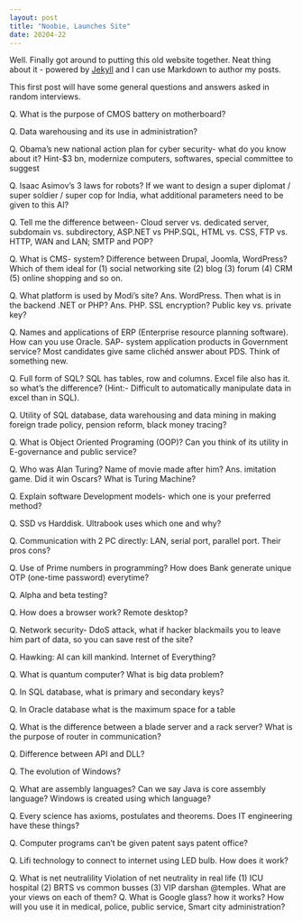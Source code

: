 ```yaml
---
layout: post
title: "Noobie, Launches Site"
date: 20204-22
---
```


Well. Finally got around to putting this old website together. Neat thing about it - powered by [Jekyll](http://jekyllrb.com) and I can use Markdown to author my posts.

This first post will have some general questions and answers asked in random interviews.

Q. What is the purpose of CMOS battery on motherboard?

Q. Data warehousing and its use in administration?

Q. Obama’s new national action plan for cyber security- what do you know about it? Hint-$3 bn, modernize computers, softwares, special committee to suggest

Q. Isaac Asimov’s 3 laws for robots? If we want to design a super diplomat / super soldier / super cop for India, what additional parameters need to be given to this AI?

Q. Tell me the difference between- Cloud server vs. dedicated server, subdomain vs. subdirectory, ASP.NET vs PHP.SQL, HTML vs. CSS, FTP vs. HTTP, WAN and LAN; SMTP and POP?

Q. What is CMS- system? Difference between Drupal, Joomla, WordPress? Which of them ideal for (1) social networking site (2) blog (3) forum (4) CRM (5) online shopping and so on.

Q. What platform is used by Modi’s site? Ans. WordPress. Then what is in the backend .NET or PHP? Ans. PHP.
SSL encryption? Public key vs. private key?

Q. Names and applications of ERP (Enterprise resource planning software). How can you use Oracle. SAP- system application products in Government service? Most candidates give same clichéd answer about PDS. Think of something new.

Q. Full form of SQL? SQL has tables, row and columns. Excel file also has it. so what’s the difference? (Hint:- Difficult to automatically manipulate data in excel than in SQL).

Q. Utility of SQL database, data warehousing and data mining in making foreign trade policy, pension reform, black money tracing?

Q. What is Object Oriented Programing (OOP)? Can you think of its utility in E-governance and public service?

Q. Who was Alan Turing? Name of movie made after him? Ans. imitation game. Did it win Oscars? What is Turing Machine?

Q. Explain software Development models- which one is your preferred method?

Q. SSD vs Harddisk. Ultrabook uses which one and why?

Q. Communication with 2 PC directly: LAN, serial port, parallel port. Their pros cons?

Q. Use of Prime numbers in programming? How does Bank generate unique OTP (one-time password) everytime?

Q. Alpha and beta testing?

Q. How does a browser work? Remote desktop?

Q. Network security- DdoS attack, what if hacker blackmails you to leave him part of data, so you can save rest of the site?

Q. Hawking: AI can kill mankind. Internet of Everything?

Q. What is quantum computer? What is big data problem?

Q. In SQL database, what is primary and secondary keys?

Q. In Oracle database what is the maximum space for a table

Q. What is the difference between a blade server and a rack server? What is the purpose of router in communication?

Q. Difference between API and DLL?

Q. The evolution of Windows?

Q. What are assembly languages? Can we say Java is core assembly language? Windows is created using which language?

Q. Every science has axioms, postulates and theorems. Does IT engineering have these things?

Q. Computer programs can’t be given patent says patent office?

Q. Lifi technology to connect to internet using LED bulb. How does it work?

Q. What is net neutralility Violation of net neutrality in real life (1) ICU hospital (2) BRTS vs common busses (3) VIP 
darshan @temples. What are your views on each of them?
Q. What is Google glass? how it works? How will you use it in medical, police, public service, Smart city administration?

